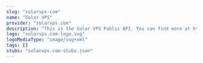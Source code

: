 ```yaml
---
slug: "solarvps-com"
name: "Solar VPS"
provider: "solarvps.com"
description: "This is the Solar VPS Public API. You can find more at http://www.solarvps.com"
logo: "solarvps.com-logo.svg"
logoMediaType: "image/svg+xml"
tags: []
stubs: "solarvps.com-stubs.json"
---
```

